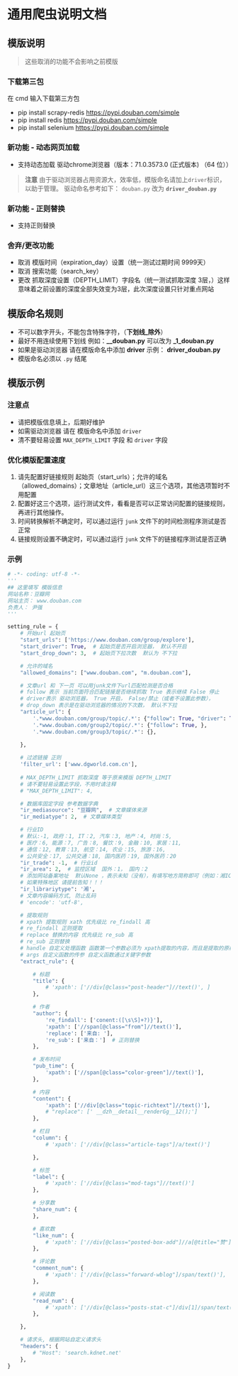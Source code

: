# 通用爬虫说明文档

## 模版说明
> 这些取消的功能不会影响之前模版

### 下载第三包
在 cmd 输入下载第三方包
- pip install scrapy-redis https://pypi.douban.com/simple
- pip install redis https://pypi.douban.com/simple
- pip install selenium https://pypi.douban.com/simple

### 新功能 - 动态网页加载
- 支持动态加载 驱动chrome浏览器（版本：71.0.3573.0 (正式版本) （64 位））
> **注意**
> 由于驱动浏览器占用资源大，效率低，模版命名请加上`driver`标识，以助于管理。
> 驱动命名参考如下：
> `douban.py` 改为 **`driver_douban.py`**

### 新功能 - 正则替换
- 支持正则替换

### 舍弃/更改功能
- 取消 模版时间（expiration_day）设置（统一测试过期时间 9999天）
- 取消 搜索功能（search_key）
- 更改 抓取深度设置（DEPTH_LIMIT）字段名（统一测试抓取深度 3层，）这样意味着之前设置的深度全部失效变为3层，此次深度设置只针对重点网站


## 模版命名规则
- 不可以数字开头，不能包含特殊字符，（**下划线_除外**）
- 最好不用连续使用下划线 例如：**__douban.py** 可以改为 **_1_douban.py**
- 如果是驱动浏览器 请在模版命名中添加 **driver** 示例： **driver_douban.py**
- 模版命名必须以 `.py` 结尾

## 模版示例
### 注意点
- 请把模版信息填上，后期好维护
- 如需驱动浏览器 请在 模版命名中添加 `driver`
- 清不要轻易设置 `MAX_DEPTH_LIMIT` 字段 和 `driver` 字段

### 优化模版配置速度
1. 请先配置好链接规则 起始页（start_urls）；允许的域名（allowed_domains）；文章地址（article_url）这三个选项，其他选项暂时不用配置
2. 配置好这三个选项，运行测试文件，看看是否可以正常访问配置的链接规则，再进行其他操作。
3. 时间转换解析不确定时，可以通过运行 `junk` 文件下的时间检测程序测试是否正常
4. 链接规则设置不确定时，可以通过运行 `junk` 文件下的链接程序测试是否正确


### 示例
```python
# -*- coding: utf-8 -*-
'''
## 这里填写 模版信息
网站名称：豆瓣网
网站主页： www.douban.com
负责人： 尹强
'''

setting_rule = {
    # 开始url 起始页
    "start_urls": ['https://www.douban.com/group/explore'],
    "start_driver": True,  # 起始页是否开启浏览器， 默认不开启
    "start_drop_down": 3,  # 起始页下拉次数  默认为 不下拉

    # 允许的域名
    "allowed_domains": ["www.douban.com", "m.douban.com"],

    # 文章url 和 下一页 可以用junk文件下url匹配检测是否合格
    # follow 表示 当前页面符合匹配链接是否继续抓取 True 表示继续 False 停止
    # driver表示 驱动浏览器， True 开启， False/禁止（或者不设置此参数），
    # drop_down 表示是在驱动浏览器的情况的下次数， 默认不下拉
    "article_url": {
        '.*www.douban.com/group/topic/.*': {"follow": True, "driver": True, "drop_down": 2},
        '.*www.douban.com/group2/topic/.*': {"follow": True, },
        '.*www.douban.com/group3/topic/.*': {},

    },
    
    # 过滤链接 正则
    'filter_url': ['www.dgworld.com.cn'],
    
    # MAX_DEPTH_LIMIT 抓取深度 等于原来模版 DEPTH_LIMIT
    # 请不要轻易设置此字段，不用时请注释
    # "MAX_DEPTH_LIMIT": 4,

    # 数据库固定字段 参考数据字典
    "ir_mediasource": "豆瓣网",  # 文章媒体来源
    "ir_mediatype": 2,  # 文章媒体类型

    # 行业ID
    # 默认:-1, 政府：1, IT：2, 汽车：3, 地产：4, 时尚：5,
    # 医疗：6, 能源：7, 广告：8, 餐饮：9, 金融：10, 家居：11,
    # 通信：12, 教育：13, 航空：14, 农业：15, 旅游：16,
    # 公共安全：17, 公共交通：18, 国内医药：19, 国外医药：20
    "ir_trade": -1,  # 行业id
    "ir_area": 2,  # 监控区域  国外：1， 国内：2
    # 添加网站备案地址  默认None ，表示未知（没有），有填写地方简称即可（例如：湘ICP备05000618号 填写: 湘 即可）
    # 如果特殊地区 请提前告知！！！
    "ir_librariytype": '湘',
    # 文章内容编码方式, 防止乱码
    # 'encode': 'utf-8',

    # 提取规则
    # xpath 提取规则 xath 优先级比 re_findall 高
    # re_findall 正则提取
    # replace 替换的内容 优先级比 re_sub 高
    # re_sub 正则替换
    # handle 自定义处理函数 函数第一个参数必须为 xpath提取的内容，而且是提取的原格式list类型
    # args 自定义函数的传参 自定义函数通过关键字参数
    "extract_rule": {

        # 标题
        "title": {
            # 'xpath': ['//div[@class="post-header"]//text()', ]
        },

        # 作者
        "author": {
            're_findall': ['conent:([\s\S]+?)}'],
            'xpath': ['//span[@class="from"]//text()'],
            'replace': ['来自: '],
            're_sub': ['来自：']  # 正则替换
        },

        # 发布时间
        "pub_time": {
            'xpath': ['//span[@class="color-green"]//text()'],
        },

        # 内容
        "content": {
            'xpath': ['//div[@class="topic-richtext"]//text()'],
            # "replace": [' __dzh__detail__renderGg__12();']
        },

        # 栏目
        "column": {
            # 'xpath': ['//div[@class="article-tags"]/a/text()']

        },

        # 标签
        "label": {
            # 'xpath': ['//div[@class="mod-tags"]//text()']
        },

        # 分享数
        "share_num": {
        },

        # 喜欢数
        "like_num": {
            # 'xpath': ['//div[@class="posted-box-add"]//a[@title="赞"]//span[@class="c-alarm"]/text()'],
        },

        # 评论数
        "comment_num": {
            # 'xpath': ['//div[@class="forward-wblog"]/span/text()'],
        },

        # 阅读数
        "read_num": {
            # 'xpath': ['//div[@class="posts-stat-c"]/div[1]/span/text()'],
        },

    },

    # 请求头, 根据网站自定义请求头
    "headers": {
        # "Host": 'search.kdnet.net'
    },
}

```
